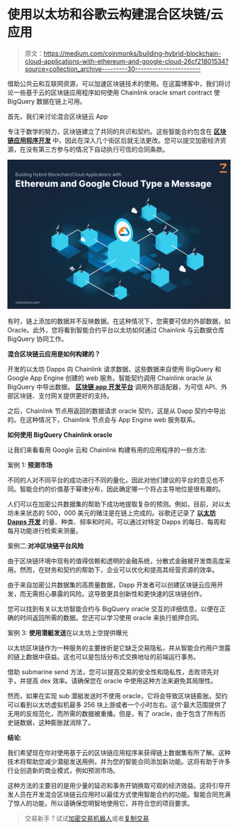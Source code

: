 # 使用以太坊和谷歌云构建混合区块链/云应用

> 原文：<https://medium.com/coinmonks/building-hybrid-blockchain-cloud-applications-with-ethereum-and-google-cloud-26cf21801534?source=collection_archive---------30----------------------->

借助公共云和互联网资源，可以加速区块链技术的使用。在这篇博客中，我们将讨论一些基于云的区块链应用程序如何使用 Chainlink oracle smart contract 使 BigQuery 数据在链上可用。

首先，我们来讨论混合区块链云 App

专注于数学的努力，区块链建立了共同的共识和契约。这些智能合约包含在 [**区块链应用程序开发**](https://www.codezeros.com/services/blockchain-development) 中，因此在深入几个街区后就无法更改。您可以提交加密经济资源，在没有第三方参与的情况下自动执行可信的合同条款。

![](img/e07c7be5efed2bc129f84a44fcd8ff8f.png)

有时，链上添加的数据并不反映数据。在这种情况下，您需要可信的外部数据，如 Oracle。此外，您将看到智能合约平台以太坊如何通过 Chainlink 与云数据仓库 BigQuery 协同工作。

**混合区块链云应用是如何构建的？**

开发的以太坊 Dapps 向 Chainlink 请求数据，这些数据来自使用 BigQuery 和 Google App Engine 创建的 web 服务。智能契约调用 Chainlink oracle 从 BigQuery 中导出数据。 [**区块链 app 开发平台**](https://www.codezeros.com/services/) 调用外部适配器，为可信 API、外部区块链、支付网关提供更好的支持。

之后，Chainlink 节点用返回的数据请求 oracle 契约，这是从 Dapp 契约中导出的。在这种情况下，Chainlink 节点会与 App Engine web 服务联系。

**如何使用 BigQuery Chainlink oracle**

让我们来看看用 Google 云和 Chainlink 构建有用的应用程序的一些方法:

案例 1: **预测市场**

不同的人对不同平台的成功进行不同的量化，因此对他们建议的平台的意见也不同。智能合约的价值基于幂律分布，因此确定哪一个将占主导地位是很有趣的。

人们可以在加密公共数据集的帮助下成功地提取复杂的预测。例如，目前，对以太坊未来状态的 500，000 美元的赌注是在链上完成的。谷歌还记录了 [**以太坊 Dapps 开发**](https://www.codezeros.com/technology/ethereum) 的量、种类、频率和时间，可以通过对特定 Dapps 的每日、每周和每月功能进行检索来测量。

案例二:**对冲区块链平台风险**

由于区块链环境中现有的值得信赖和透明的金融系统，分散式金融被开发商高度采用。然而，在财务和契约的帮助下，企业可以优化和提高其经营资源的效率。

由于来自加密公共数据集的高质量数据，Dapp 开发者可以创建区块链云应用开发，而无需担心暴露的风险。这导致更具创新性和更快速的区块链创作。

您可以找到有关以太坊智能合约与 BigQuery oracle 交互的详细信息，以便在正确的时间返回所需的数据。您还可以学习使用 oracle 来执行抵押合同。

案例 3: **使用潜艇发送**在以太坊上空提供曝光

以太坊区块链作为一种服务的主要挫折是它缺乏交易隐私，并从智能合约用户泄露的链上数据中获益。这也可以是包括分布式交换地址的前端运行事务。

借助 submarine send 方法，您可以提高交易的安全性和隐私性，击败领先对手，并提高 dex 效率。请确保您在 oracle 中使用这种方法来避免其局限性。

然而，如果在实现 sub 潜艇发送时不使用 oracle，它将会导致区块链膨胀。契约可以看到以太坊虚拟机最多 256 块上游或者一个小时左右。这个最大范围提供了无用的反规范化，而所需的数据被重播。但是，有了 oracle，由于包含了所有历史链数据，这种膨胀就消除了。

**结论**:

我们希望现在你对使用基于云的区块链应用程序来获得链上数据集有所了解。这种技术将帮助您减少潜艇发送用例，并为您的智能合同添加新功能。这将有助于许多行业创造新的商业模式，例如预测市场。

这种方法的主要目的是用少量的延迟和事务开销换取可观的经济效益。这将引导开发人员在开发混合区块链云应用时以最佳方式使用智能合约的功能。智能合同充满了惊人的功能，所以请确保您明智地使用它，并符合您的项目要求。

> 交易新手？试试[加密交易机器人](/coinmonks/crypto-trading-bot-c2ffce8acb2a)或者[复制交易](/coinmonks/top-10-crypto-copy-trading-platforms-for-beginners-d0c37c7d698c)